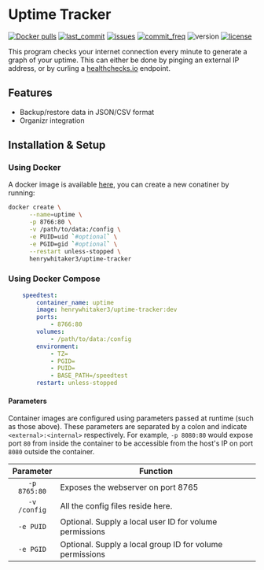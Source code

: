 # Uptime Tracker

[![Docker pulls](https://img.shields.io/docker/pulls/henrywhitaker3/uptime-tracker?style=flat-square)](https://hub.docker.com/r/henrywhitaker3/uptime-tracker) [![last_commit](https://img.shields.io/github/last-commit/henrywhitaker3/uptime-tracker?style=flat-square)](https://github.com/henrywhitaker3/uptime-tracker/commits) [![issues](https://img.shields.io/github/issues/henrywhitaker3/uptime-tracker?style=flat-square)](https://github.com/henrywhitaker3/uptime-tracker/issues) [![commit_freq](https://img.shields.io/github/commit-activity/m/henrywhitaker3/uptime-tracker?style=flat-square)](https://github.com/henrywhitaker3/uptime-tracker/commits) ![version](https://img.shields.io/badge/version-v1.0.0-success?style=flat-square) [![license](https://img.shields.io/github/license/henrywhitaker3/uptime-tracker?style=flat-square)](https://github.com/henrywhitaker3/uptime-tracker/blob/master/LICENSE)

This program checks your internet connection every minute to generate a graph of your uptime. This can either be done by pinging an external IP address, or by curling a [healthchecks.io](https://healthchecks.io/) endpoint.

## Features

- Backup/restore data in JSON/CSV format
- Organizr integration

## Installation & Setup

### Using Docker

A docker image is available [here](https://hub.docker.com/r/henrywhitaker3/uptime-tracker), you can create a new conatiner by running:

```bash
docker create \
      --name=uptime \
      -p 8766:80 \
      -v /path/to/data:/config \
      -e PUID=uid `#optional` \
      -e PGID=gid `#optional` \
      --restart unless-stopped \
      henrywhitaker3/uptime-tracker
```

### Using Docker Compose

```yml
    speedtest:
        container_name: uptime
        image: henrywhitaker3/uptime-tracker:dev
        ports:
            - 8766:80
        volumes:
            - /path/to/data:/config
        environment:
            - TZ=
            - PGID=
            - PUID=
            - BASE_PATH=/speedtest
        restart: unless-stopped
```

#### Parameters

Container images are configured using parameters passed at runtime (such as those above). These parameters are separated by a colon and indicate `<external>:<internal>` respectively. For example, `-p 8080:80` would expose port `80` from inside the container to be accessible from the host's IP on port `8080` outside the container.

|     Parameter             |   Function    |
|     :----:                |   --- |
|     `-p 8765:80`          |   Exposes the webserver on port 8765  |
|     `-v /config`          |   All the config files reside here.   |
|     `-e PUID`             |   Optional. Supply a local user ID for volume permissions   |
|     `-e PGID`             |   Optional. Supply a local group ID for volume permissions  |
